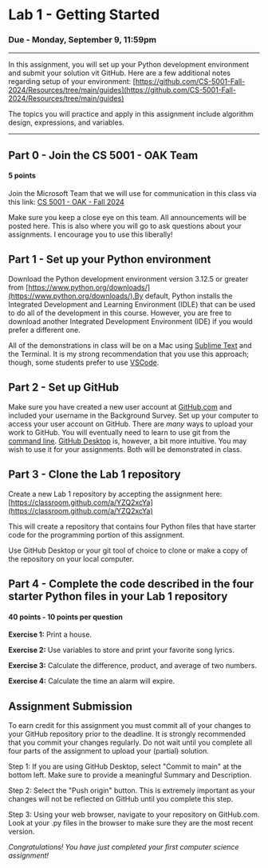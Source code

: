 # Lab 1 - Getting Started

### Due - Monday, September 9, 11:59pm
<hr/>

In this assignment, you will set up your Python development environment and submit your solution vit GitHub. Here are a few additional notes regarding setup of your environment: [https://github.com/CS-5001-Fall-2024/Resources/tree/main/guides](https://github.com/CS-5001-Fall-2024/Resources/tree/main/guides)

The topics you will practice and apply in this assignment include algorithm design, expressions, and variables.

<hr/>

## Part 0 - Join the CS 5001 - OAK Team
#### 5 points

Join the Microsoft Team that we will use for communication in this class via this link: [CS 5001 - OAK - Fall 2024](https://teams.microsoft.com/l/team/19%3A9nlYBJIFq3KpzcLYnx-qEezgyGMYCAnvlTI-eppIXh81%40thread.tacv2/conversations?groupId=28ae1c9a-c508-4f79-9854-ec6d06de5211&tenantId=a8eec281-aaa3-4dae-ac9b-9a398b9215e70)

Make sure you keep a close eye on this team. All announcements will be posted here. This is also where you will go to ask questions about your assignments. I encourage you to use this liberally!

## Part 1 - Set up your Python environment

Download the Python development environment version 3.12.5 or greater from [https://www.python.org/downloads/](https://www.python.org/downloads/).By default, Python installs the Integrated Development and Learning Environment (IDLE) that can be used to do all of the development in this course. However, you are free to download another Integrated Development Environment (IDE) if you would prefer a different one. 

All of the demonstrations in class will be on a Mac using [Sublime Text](https://www.sublimetext.com/) and the Terminal. It is my strong recommendation that you use this approach; though, some students prefer to use [VSCode](https://code.visualstudio.com/).

## Part 2 - Set up GitHub

Make sure you have created a new user account at [GitHub.com](https://github.com/) and included your username in the Background Survey. Set up your computer to access your user account on GitHub. There are *many* ways to upload your work to GitHub. You will eventually need to learn to use git from the [command line](https://git-scm.com/book/en/v2/Getting-Started-The-Command-Line). [GitHub Desktop](https://github.com/apps/desktop) is, however, a bit more intuitive. You may wish to use it for your assignments. Both will be demonstrated in class.

## Part 3 - Clone the Lab 1 repository

Create a new Lab 1 repository by accepting the assignment here:
[https://classroom.github.com/a/YZQ2xcYa](https://classroom.github.com/a/YZQ2xcYa)

This will create a repository that contains four Python files that have starter code for the programming portion of this assignment.

Use GitHub Desktop or your git tool of choice to clone or make a copy of the repository on your local computer.

## Part 4 - Complete the code described in the four starter Python files in your Lab 1 repository

#### 40 points - 10 points per question

**Exercise 1:** Print a house.

**Exercise 2:** Use variables to store and print your favorite song lyrics.

**Exercise 3:** Calculate the difference, product, and average of two numbers.

**Exercise 4:** Calculate the time an alarm will expire.

## Assignment Submission

To earn credit for this assignment you must commit all of your changes to your GitHub repository prior to the deadline. It is strongly recommended that you commit your changes regularly. Do not wait until you complete all four parts of the assignment to upload your (partial) solution.

Step 1: If you are using GitHub Desktop, select "Commit to main" at the bottom left. Make sure to provide a meaningful Summary and Description. 

Step 2: Select the "Push origin" button. This is extremely important as your changes will not be reflected on GitHub until you complete this step.

Step 3: Using your web browser, navigate to your repository on GitHub.com. Look at your .py files in the browser to make sure they are the most recent version.

*Congratulations! You have just completed your first computer science assignment!*